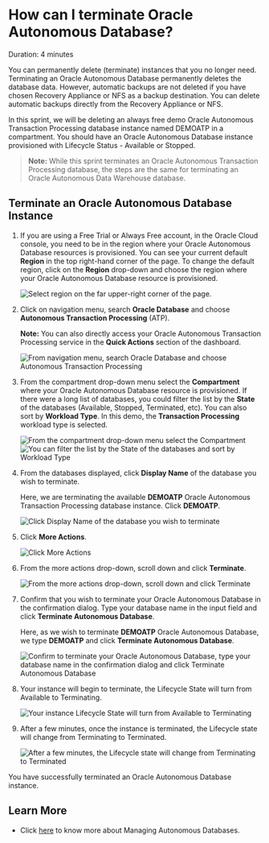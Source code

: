 # How can I terminate Oracle Autonomous Database?

Duration: 4 minutes

You can permanently delete (terminate) instances that you no longer need. Terminating an Oracle Autonomous Database permanently deletes the database data. However, automatic backups are not deleted if you have chosen Recovery Appliance or NFS as a backup destination. You can delete automatic backups directly from the Recovery Appliance or NFS.

In this sprint, we will be deleting an always free demo Oracle Autonomous Transaction Processing database instance named DEMOATP in a compartment. You should have an Oracle Autonomous Database instance provisioned with Lifecycle Status - Available or Stopped.

> **Note:** While this sprint terminates an Oracle Autonomous Transaction Processing database, the steps are the same for terminating an Oracle Autonomous Data Warehouse database.

## Terminate an Oracle Autonomous Database Instance

1. If you are using a Free Trial or Always Free account, in the Oracle Cloud console, you need to be in the region where your Oracle Autonomous Database resources is provisioned. You can see your current default **Region** in the top right-hand corner of the page. To change the default region, click on the **Region** drop-down and choose the region where your Oracle Autonomous Database resource is provisioned.

    ![Select region on the far upper-right corner of the page.](./images/select-region.png " ")

2. Click on navigation menu, search **Oracle Database** and choose **Autonomous Transaction Processing** (ATP).

    **Note:** You can also directly access your Oracle Autonomous Transaction Processing service in the **Quick Actions** section of the dashboard.

    ![From navigation menu, search Oracle Database and choose Autonomous Transaction Processing](./images/select-atp.png " ")

3. From the compartment drop-down menu select the **Compartment** where your Oracle Autonomous Database resource is provisioned. If there were a long list of databases, you could filter the list by the **State** of the databases (Available, Stopped, Terminated, etc). You can also sort by **Workload Type**. In this demo, the **Transaction Processing** workload type is selected.

    ![From the compartment drop-down menu select the Compartment](./images/choose-compartment.png " ")
    ![You can filter the list by the State of the databases and sort by Workload Type](./images/choose-state.png " ")

4. From the databases displayed, click **Display Name** of the database you wish to terminate.

    Here, we are terminating the available **DEMOATP** Oracle Autonomous Transaction Processing database instance. Click **DEMOATP**.

    ![Click Display Name of the database you wish to terminate](./images/demoatp.png " ")

5. Click **More Actions**.

    ![Click More Actions](./images/more-actions.png " ")

6. From the more actions drop-down, scroll down and click **Terminate**.

    ![From the more actions drop-down, scroll down and click Terminate](./images/terminate.png " ")

7. Confirm that you wish to terminate your Oracle Autonomous Database in the confirmation dialog. Type your database name in the input field and click **Terminate Autonomous Database**.

    Here, as we wish to terminate **DEMOATP** Oracle Autonomous Database, we type **DEMOATP** and click **Terminate Autonomous Database**.

    ![Confirm to terminate your Oracle Autonomous Database, type your database name in the confirmation dialog and click Terminate Autonomous Database](./images/demoatp-terminate.png " ")

8.  Your instance will begin to terminate, the Lifecycle State will turn from Available to Terminating.

    ![Your instance Lifecycle State will turn from Available to Terminating](./images/terminating.png " ")

9. After a few minutes, once the instance is terminated, the Lifecycle state will change from Terminating to Terminated.

    ![After a few minutes, the Lifecycle state will change from Terminating to Terminated](./images/terminated.png " ")

You have successfully terminated an Oracle Autonomous Database instance.

## Learn More

* Click [here](https://docs.oracle.com/en-us/iaas/exadata/doc/eccmanagingadbs.html#GUID-A00BC3BB-3AE6-4FBF-AEAF-2D9C14CD1D9A) to know more about Managing Autonomous Databases.
